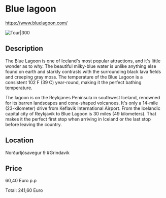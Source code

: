 # Blue lagoon

https://www.bluelagoon.com/

![Tour|300](https://guidetoiceland.imgix.net/740636/x/0/bluel.jpg?auto=format%2Ccompress&crop=faces%2Cedges%2Ccenter&bg=%23fff&fit=crop&q=35&h=776&dpr=1)

## Description

The Blue Lagoon is one of Iceland's most popular attractions, and it's little wonder as to why. The beautiful milky-blue water is unlike anything else found on earth and starkly contrasts with the surrounding black lava fields and creeping gray moss. The temperature of the Blue Lagoon is a consistent 102 F (39 C) year-round, making it the perfect bathing temperature. 

The lagoon is on the Reykjanes Peninsula in southwest Iceland, renowned for its barren landscapes and cone-shaped volcanoes. It's only a 14-mile (23-kilometer) drive from Keflavik International Airport. From the Icelandic capital city of Reykjavik to Blue Lagoon is 30 miles (49 kilometers). That makes it the perfect first stop when arriving in Iceland or the last stop before leaving the country.

## Location

Norðurljósavegur 9 #Grindavík

## Price

60,40 Euro p.p

Total: 241,60 Euro
